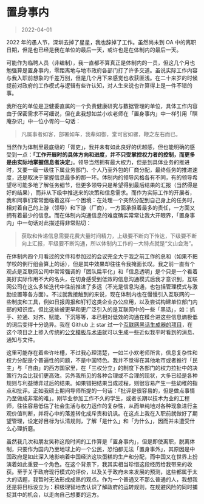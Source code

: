 # 置身事内

> 2022-04-01

2022 年的愚人节，深圳去掉了星星，我也辞掉了工作。虽然尚未到 OA 中的离职日期，但是也已经是我在单位的最后一天，或许也是在体制内的最后一天。

可能作为临聘人员（非编制），我一直都不算真正是体制内的一员，但这几个月也勉强算是置身事内，零距离地与地市政府各部门打了许多交道。虽说实际工作内容与我入职前想象的千差万别，但是几个月下来感觉也收获匪浅。在二十来岁的时候提前对政府的工作模式与逻辑有些许认知，对人生来说也许算得上是一件不错的事。

我所在的单位是卫健委直属的一个负责健康研究与数据管理的单位，具体工作内容由于保密需求不可细说，但在此我想如兰小欢老师在「置身事内」中一样引用「瞑庵杂识」中一位小胥的一句话：

> 凡属事者如客，部署如车，我辈如御，堂司官如骡，鞭之左右而已。

当然作为体制里最底级的「胥吏」，我并未有如此良好的优越感，但也能明确的感受到一点：**「工作开展时的具体方向和进度，并不只受掌控权力者的控制，而更多是由实际地掌握信息者决定」**。领导当然拥有最大权力，但是到具体业务的推进时，又要一级一级往下属业务部门、个人乃至外包的厂商分配，最终任务的推进速度，还是取决于掌握信息最多的那一环。体制内的领导风格各有不同，有的领导希望尽可能多地了解任务细节，但更多领导只是希望得到最后结果的汇报（当然得是好的结果），而非从下级中推送来的决策和信息需求。而作为实际工作的开展者，我和同事们常常面临着这样一个困境：在处理一个突然分配到自己身上的任务时，相对着自己的上游（领导）和下游（厂商），一方面承担着最多的责任，一方面又拥有着最少的信息。而在体制内沟通信息的难度确实常常让我大开眼界，「置身事内」中一句话对此描述得非常贴切：

> 获取和传递信息需要花费大量时间精力，上级要不断向下传达，下级要不断向上汇报，平级要不断沟通，所以体制内工作的一大特点就是“文山会海”。

在体制内四个月看过的文件和参加过的会议完全大于我之前工作的总和（如果不把学校的例行组会算上的话），但是其中效果却往往令我掩面长叹。我之前一直有个观点是互联网公司中常常强调的「团队扁平化」和「信息透明」是个只是一个看着美好实际作用不大的名头，在切身感受到低效的信息沟通模式后我才意识到，互联网公司在这么多轮迭代中往前推进了多远（不光是信息沟通，也包括管理模式与激励设置等各方面）。不过就我接触到的来说，现在体制内也在慢慢引入互联网的一些制度和工具，例如日报周报和钉钉这类企业办公应用，以及尝试构建单位部门内部的知识库。但比这些被更早和更广泛引入的是互联网中的一些「黑话」，如：抓手、拉通、对齐、赋能、下沉等等，本已相对低效的沟通在糅合进这些信息熵极低的词后变得十分诡异。我在 Github 上 star 过一个[互联网黑话生成器的项目](https://github.com/shadowings-zy/internet-industry-terms-generator)，在这个项目之上掺入传统的[公文模板与术语](https://www.zhihu.com/question/27403427/answer/2133917616)就可以生成一些近似我平时看到的消息、通知与文件。

这里可能存在着些许吐槽，不过我心理清楚，一如兰小欢老师所言，信息复杂性和权力分配是个普遍性的问题，不是中国特色。我并不觉得在其他地市或者推行「民主」与「自由」的西方国家里，在「三权分立」的制度下各部门的权力拉扯中的决策行为会比我们更高效。另外我所见的各种合理或不合理的现状，大多已经是各种规则与利益博弈过后的结果。如果错把结果当成过程，则很容易产生一些幼稚的指点和批评。正如我硕士期间导师所提的一句话：「批评是很容易的，但是做点事情乃至做成非常的难」。刚毕业参加工作不久的学生，或者长期以技术为业的工程师，往往容易低估了社会生活与权力运作的复杂性，从而单纯地对各种现象进行主观价值判断，并将心中的落差转化成斥责和讥讽。在这点上我在入职前就做好了期望管理，设定好目标为认清规则，了解「是什么」和「为什么」，因而并未遭受什么心理折磨。

虽然我几次和朋友笑称这段时间的工作算是「置身事内」，但是即使离职，脱离体制，只要作为国内乃至地球上的一个公民，恐怕都无法「置身事外」，其原因是中国政府是如此深入地影响着中国经济这块蛋糕的生产和分配，而中国又在世界上扮演着如此重要一个角色。在这个背景下，我其实相当珍惜这段经历给我带来的收获。至于关于政府现行模式的评价，以及关于政府未来发展的预测，这些都属于太大的话题，我暂时无法形成成熟的观点。作为一个普通又不那么普通的人，我想我还是将目标设立为：积极理智地去认识了解政府的运转规则，在规避风险的同时捕捉其中的机会，以走向自己想要的远方。
